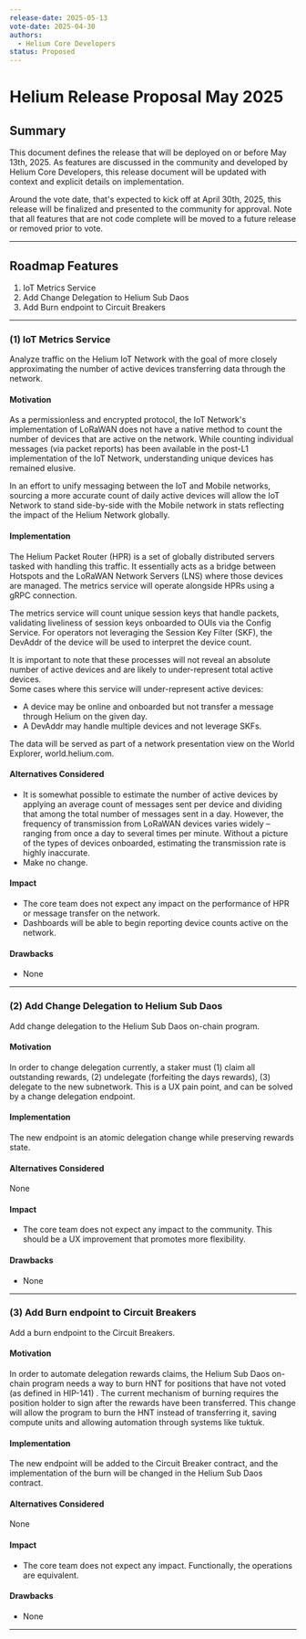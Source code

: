 ```yaml
---
release-date: 2025-05-13
vote-date: 2025-04-30
authors:
  - Helium Core Developers
status: Proposed
---
```


# Helium Release Proposal May 2025

## Summary

This document defines the release that will be deployed on or before May 13th, 2025. As features are discussed in the community and developed by Helium Core Developers, this release document will be updated with context and explicit details on implementation.

Around the vote date, that's expected to kick off at April 30th, 2025, this release will be finalized and presented to the community for approval. Note that all features that are not code complete will be moved to a future release or removed prior to vote.

---

## Roadmap Features

1. IoT Metrics Service
2. Add Change Delegation to Helium Sub Daos
3. Add Burn endpoint to Circuit Breakers

---

### (1) IoT Metrics Service

Analyze traffic on the Helium IoT Network with the goal of more closely approximating the number of active devices transferring data through the network.

#### Motivation

As a permissionless and encrypted protocol, the IoT Network's implementation of LoRaWAN does not have a native method to count the number of devices that are active on the network. While counting individual messages (via packet reports) has been available in the post-L1 implementation of the IoT Network, understanding unique devices has remained elusive.

In an effort to unify messaging between the IoT and Mobile networks, sourcing a more accurate count of daily active devices will allow the IoT Network to stand side-by-side with the Mobile network in stats reflecting the impact of the Helium Network globally.

#### Implementation

The Helium Packet Router (HPR) is a set of globally distributed servers tasked with handling this traffic. It essentially acts as a bridge between Hotspots and the LoRaWAN Network Servers (LNS) where those devices are managed. The metrics service will operate alongside HPRs using a gRPC connection.

The metrics service will count unique session keys that handle packets, validating liveliness of session keys onboarded to OUIs via the Config Service. For operators not leveraging the Session Key Filter (SKF), the DevAddr of the device will be used to interpret the device count.

It is important to note that these processes will not reveal an absolute number of active devices and are likely to under-represent total active devices.  
Some cases where this service will under-represent active devices:
- A device may be online and onboarded but not transfer a message through Helium on the given day.
- A DevAddr may handle multiple devices and not leverage SKFs.

The data will be served as part of a network presentation view on the World Explorer, world.helium.com.

#### Alternatives Considered

* It is somewhat possible to estimate the number of active devices by applying an average count of messages sent per device and dividing that among the total number of messages sent in a day. However, the frequency of transmission from LoRaWAN devices varies widely – ranging from once a day to several times per minute. Without a picture of the types of devices onboarded, estimating the transmission rate is highly inaccurate.
* Make no change.

#### Impact

* The core team does not expect any impact on the performance of HPR or message transfer on the network.
* Dashboards will be able to begin reporting device counts active on the network.

#### Drawbacks

* None


---

### (2) Add Change Delegation to Helium Sub Daos

Add change delegation to the Helium Sub Daos on-chain program.

#### Motivation

In order to change delegation currently, a staker must (1) claim all outstanding rewards, (2) undelegate (forfeiting the days rewards), (3) delegate to the new subnetwork. This is a UX pain point, and can be solved by a change delegation endpoint.

#### Implementation

The new endpoint is an atomic delegation change while preserving rewards state.

#### Alternatives Considered

None

#### Impact

* The core team does not expect any impact to the community. This should be a UX improvement that promotes more flexibility.

#### Drawbacks

* None

---

### (3) Add Burn endpoint to Circuit Breakers

Add a burn endpoint to the Circuit Breakers.

#### Motivation

In order to automate delegation rewards claims, the Helium Sub Daos on-chain program needs a way to burn HNT for positions that have not voted (as defined in HIP-141) . The current mechanism of burning requires the position holder to sign after the rewards have been transferred. This change will allow the program to burn the HNT instead of transferring it, saving compute units and allowing automation through systems like tuktuk.

#### Implementation

The new endpoint will be added to the Circuit Breaker contract, and the implementation of the burn will be changed in the Helium Sub Daos contract.

#### Alternatives Considered

None

#### Impact

* The core team does not expect any impact. Functionally, the operations are equivalent.

#### Drawbacks

* None

---
